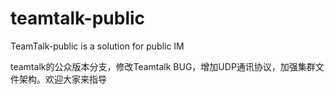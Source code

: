# teamtalk-public
TeamTalk-public is a solution for public IM

teamtalk的公众版本分支，修改Teamtalk BUG，增加UDP通讯协议，加强集群文件架构。欢迎大家来指导
